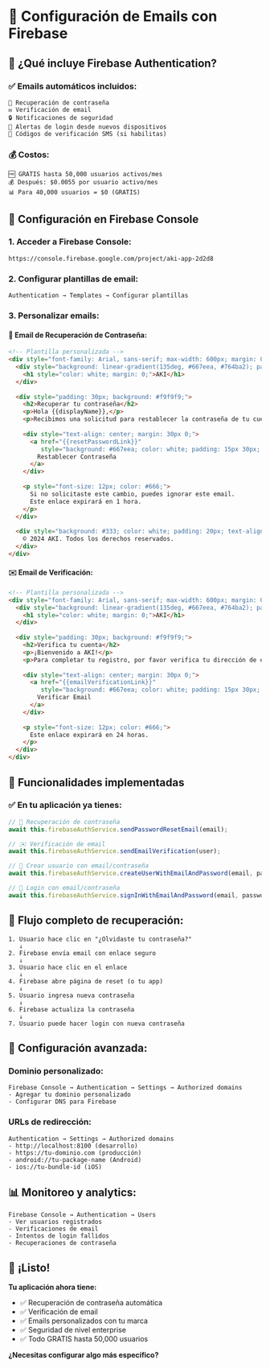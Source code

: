 # 📧 Configuración de Emails con Firebase

## 🎯 **¿Qué incluye Firebase Authentication?**

### **✅ Emails automáticos incluidos:**

```
📧 Recuperación de contraseña
✉️ Verificación de email
🔒 Notificaciones de seguridad
🚨 Alertas de login desde nuevos dispositivos
📱 Códigos de verificación SMS (si habilitas)
```

### **💰 Costos:**

```
🆓 GRATIS hasta 50,000 usuarios activos/mes
💰 Después: $0.0055 por usuario activo/mes
📊 Para 40,000 usuarios = $0 (GRATIS)
```

## 🔧 **Configuración en Firebase Console**

### **1. Acceder a Firebase Console:**
```
https://console.firebase.google.com/project/aki-app-2d2d8
```

### **2. Configurar plantillas de email:**
```
Authentication → Templates → Configurar plantillas
```

### **3. Personalizar emails:**

#### **📧 Email de Recuperación de Contraseña:**
```html
<!-- Plantilla personalizada -->
<div style="font-family: Arial, sans-serif; max-width: 600px; margin: 0 auto;">
  <div style="background: linear-gradient(135deg, #667eea, #764ba2); padding: 20px; text-align: center;">
    <h1 style="color: white; margin: 0;">AKI</h1>
  </div>
  
  <div style="padding: 30px; background: #f9f9f9;">
    <h2>Recuperar tu contraseña</h2>
    <p>Hola {{displayName}},</p>
    <p>Recibimos una solicitud para restablecer la contraseña de tu cuenta AKI.</p>
    
    <div style="text-align: center; margin: 30px 0;">
      <a href="{{resetPasswordLink}}" 
         style="background: #667eea; color: white; padding: 15px 30px; text-decoration: none; border-radius: 5px; display: inline-block;">
        Restablecer Contraseña
      </a>
    </div>
    
    <p style="font-size: 12px; color: #666;">
      Si no solicitaste este cambio, puedes ignorar este email.
      Este enlace expirará en 1 hora.
    </p>
  </div>
  
  <div style="background: #333; color: white; padding: 20px; text-align: center; font-size: 12px;">
    © 2024 AKI. Todos los derechos reservados.
  </div>
</div>
```

#### **✉️ Email de Verificación:**
```html
<!-- Plantilla personalizada -->
<div style="font-family: Arial, sans-serif; max-width: 600px; margin: 0 auto;">
  <div style="background: linear-gradient(135deg, #667eea, #764ba2); padding: 20px; text-align: center;">
    <h1 style="color: white; margin: 0;">AKI</h1>
  </div>
  
  <div style="padding: 30px; background: #f9f9f9;">
    <h2>Verifica tu cuenta</h2>
    <p>¡Bienvenido a AKI!</p>
    <p>Para completar tu registro, por favor verifica tu dirección de email.</p>
    
    <div style="text-align: center; margin: 30px 0;">
      <a href="{{emailVerificationLink}}" 
         style="background: #667eea; color: white; padding: 15px 30px; text-decoration: none; border-radius: 5px; display: inline-block;">
        Verificar Email
      </a>
    </div>
    
    <p style="font-size: 12px; color: #666;">
      Este enlace expirará en 24 horas.
    </p>
  </div>
</div>
```

## 🚀 **Funcionalidades implementadas**

### **✅ En tu aplicación ya tienes:**

```typescript
// 📧 Recuperación de contraseña
await this.firebaseAuthService.sendPasswordResetEmail(email);

// ✉️ Verificación de email
await this.firebaseAuthService.sendEmailVerification(user);

// 🔐 Crear usuario con email/contraseña
await this.firebaseAuthService.createUserWithEmailAndPassword(email, password);

// 🔑 Login con email/contraseña
await this.firebaseAuthService.signInWithEmailAndPassword(email, password);
```

## 🎯 **Flujo completo de recuperación:**

```
1. Usuario hace clic en "¿Olvidaste tu contraseña?"
   ↓
2. Firebase envía email con enlace seguro
   ↓
3. Usuario hace clic en el enlace
   ↓
4. Firebase abre página de reset (o tu app)
   ↓
5. Usuario ingresa nueva contraseña
   ↓
6. Firebase actualiza la contraseña
   ↓
7. Usuario puede hacer login con nueva contraseña
```

## 🔧 **Configuración avanzada:**

### **Dominio personalizado:**
```
Firebase Console → Authentication → Settings → Authorized domains
- Agregar tu dominio personalizado
- Configurar DNS para Firebase
```

### **URLs de redirección:**
```
Authentication → Settings → Authorized domains
- http://localhost:8100 (desarrollo)
- https://tu-dominio.com (producción)
- android://tu-package-name (Android)
- ios://tu-bundle-id (iOS)
```

## 📊 **Monitoreo y analytics:**

```
Firebase Console → Authentication → Users
- Ver usuarios registrados
- Verificaciones de email
- Intentos de login fallidos
- Recuperaciones de contraseña
```

## 🎉 **¡Listo!**

**Tu aplicación ahora tiene:**
- ✅ Recuperación de contraseña automática
- ✅ Verificación de email
- ✅ Emails personalizados con tu marca
- ✅ Seguridad de nivel enterprise
- ✅ Todo GRATIS hasta 50,000 usuarios

**¿Necesitas configurar algo más específico?**
